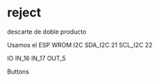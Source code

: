 # reject
descarte de doble producto


Usamos el ESP WROM
I2C 
SDA_I2C 21
SCL_I2C 22

IO
IN_16
IN_17
OUT_5

Buttons

